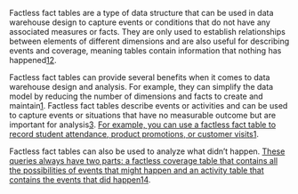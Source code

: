 
Factless fact tables are a type of data structure that can be used in data warehouse design to capture events or conditions that do not have any associated measures or facts. They are only used to establish relationships between elements of different dimensions and are also useful for describing events and coverage, meaning tables contain information that nothing has happened[1](https://www.linkedin.com/advice/3/what-benefits-challenges-using-factless-fact-tables)[2](https://www.geeksforgeeks.org/factless-fact-table/).

Factless fact tables can provide several benefits when it comes to data warehouse design and analysis. For example, they can simplify the data model by reducing the number of dimensions and facts to create and maintain[1](https://www.linkedin.com/advice/3/what-benefits-challenges-using-factless-fact-tables). Factless fact tables describe events or activities and can be used to capture events or situations that have no measurable outcome but are important for analysis[3](https://dwgeek.com/data-warehouse-fact-less-fact-examples.html/). [For example, you can use a factless fact table to record student attendance, product promotions, or customer visits](https://www.linkedin.com/advice/3/what-benefits-challenges-using-factless-fact-tables)[1](https://www.linkedin.com/advice/3/what-benefits-challenges-using-factless-fact-tables).

Factless fact tables can also be used to analyze what didn’t happen. [These queries always have two parts: a factless coverage table that contains all the possibilities of events that might happen and an activity table that contains the events that did happen](https://www.linkedin.com/advice/3/what-benefits-challenges-using-factless-fact-tables)[1](https://www.linkedin.com/advice/3/what-benefits-challenges-using-factless-fact-tables)[4](https://www.mssqltips.com/sqlservertip/7107/factless-fact-table-sql-server-data-warehouse/).